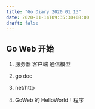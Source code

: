 ```yaml
---
title: "Go Diary 2020 01 13"
date: 2020-01-14T09:35:30+08:00
draft: false 
---
```


## Go Web 开始

1. 服务器 客户端 通信模型

2. go doc

3. net/http

4. GoWeb 的 HelloWorld！程序
